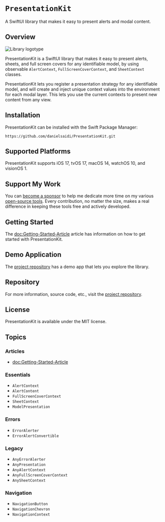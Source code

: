 # ``PresentationKit``

A SwiftUI library that makes it easy to present alerts and modal content.

## Overview

![Library logotype](Logo.png)

PresentationKit is a SwiftUI library that makes it easy to present alerts, sheets, and full screen covers for any identifiable model, by using observable ``AlertContext``, ``FullScreenCoverContext``, and ``SheetContext`` classes.

PresentationKit lets you register a presentation strategy for any identifiable model, and will create and inject unique context values into the environment for each modal layer. This lets you use the current contexts to present new content from any view.



## Installation

PresentationKit can be installed with the Swift Package Manager:

```
https://github.com/danielsaidi/PresentationKit.git
```



## Supported Platforms

PresentationKit supports iOS 17, tvOS 17, macOS 14, watchOS 10, and visionOS 1.



## Support My Work

You can [become a sponsor][Sponsors] to help me dedicate more time on my various [open-source tools][OpenSource]. Every contribution, no matter the size, makes a real difference in keeping these tools free and actively developed.



## Getting Started

The <doc:Getting-Started-Article> article has information on how to get started with PresentationKit.



## Demo Application

The [project repository][Project] has a demo app that lets you explore the library.



## Repository

For more information, source code, etc., visit the [project repository][Project].



## License

PresentationKit is available under the MIT license.



## Topics

### Articles

- <doc:Getting-Started-Article>

### Essentials

- ``AlertContext``
- ``AlertContent``
- ``FullScreenCoverContext``
- ``SheetContext``
- ``ModelPresentation``

### Errors

- ``ErrorAlerter``
- ``ErrorAlertConvertible``

### Legacy

- ``AnyErrorAlerter``
- ``AnyPresentation``
- ``AnyAlertContext``
- ``AnyFullScreenCoverContext``
- ``AnySheetContext``

### Navigation

- ``NavigationButton``
- ``NavigationChevron``
- ``NavigationContext``



[Email]: mailto:daniel.saidi@gmail.com
[Website]: https://danielsaidi.com
[GitHub]: https://github.com/danielsaidi
[OpenSource]: https://danielsaidi.com/opensource
[Sponsors]: https://github.com/sponsors/danielsaidi

[Project]: https://github.com/danielsaidi/PresentationKit
